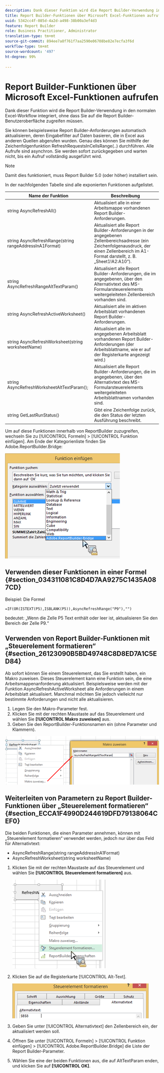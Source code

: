 ```yaml
---
description: Dank dieser Funktion wird die Report Builder-Verwendung in den normalen Excel-Workflow integriert, ohne dass Sie auf die Report Builder-Benutzeroberfläche zugreifen müssen.
title: Report Builder-Funktionen über Microsoft Excel-Funktionen aufrufen
uuid: 5342cc4f-085d-4a2d-a498-38b00a3ef4d3
feature: Report Builder
role: Business Practitioner, Administrator
translation-type: tm+mt
source-git-commit: 894ee7a8f761f7aa2590e06708be82e7ecfa3f6d
workflow-type: tm+mt
source-wordcount: '497'
ht-degree: 99%

---
```



# Report Builder-Funktionen über Microsoft Excel-Funktionen aufrufen

Dank dieser Funktion wird die Report Builder-Verwendung in den normalen Excel-Workflow integriert, ohne dass Sie auf die Report Builder-Benutzeroberfläche zugreifen müssen.

Sie können beispielsweise Report Builder-Anforderungen automatisch aktualisieren, deren Eingabefilter auf Daten basieren, die in Excel aus anderen Quellen abgerufen wurden. Genau dies können Sie mithilfe der Zeichenfolgenfunktion RefreshRequestsInCellsRange(..) durchführen. Alle Aufrufe sind asynchron. Sie werden sofort zurückgegeben und warten nicht, bis ein Aufruf vollständig ausgeführt wird.

>[!NOTE]
>
>Damit dies funktioniert, muss Report Builder 5.0 (oder höher) installiert sein.

In der nachfolgenden Tabelle sind alle exponierten Funktionen aufgelistet.

| Name der Funktion | Beschreibung |
|---|---|
| string AsyncRefreshAll() | Aktualisiert alle in einer Arbeitsmappe vorhandenen Report Builder-Anforderungen. |
| string AsyncRefreshRange(string rangeAddressInA1Format) | Aktualisiert alle Report Builder-Anforderungen in der angegebenen Zellenbereichsadresse (ein Zeichenfolgenausdruck, der einen Zellenbereich im A1-Format darstellt, z. B. „Sheet1!A2:A10“). |
| string AsyncRefreshRangeAltTextParam() | Aktualisiert alle Report Builder-Anforderungen, die im angegebenen, über den Alternativtext des MS-Formularsteuerelements weitergeleiteten Zellenbereich vorhanden sind. |
| string AsyncRefreshActiveWorksheet() | Aktualisiert alle im aktiven Arbeitsblatt vorhandenen Report Builder-Anforderungen. |
| string AsyncRefreshWorksheet(string worksheetName) | Aktualisiert alle im angegebenen Arbeitsblatt vorhandenen Report Builder-Anforderungen (der Arbeitsblattname, wie er auf der Registerkarte angezeigt wird.) |
| string AsyncRefreshWorksheetAltTextParam(); | Aktualisiert alle Report Builder-Anforderungen, die im angegebenen, über den Alternativtext des MS-Formularsteuerelements weitergeleiteten Arbeitsblattnamen vorhanden sind. |
| string GetLastRunStatus() | Gibt eine Zeichenfolge zurück, die den Status der letzten Ausführung beschreibt. |

Um auf diese Funktionen innerhalb von ReportBuilder zuzugreifen, wechseln Sie zu [!UICONTROL Formeln] > [!UICONTROL Funktion einfügen]. Am Ende der Kategorienliste finden Sie Adobe.ReportBuilder.Bridge:

![](assets/arb_functions.png)

## Verwenden dieser Funktionen in einer Formel {#section_034311081C8D4D7AA9275C1435A087CD}

Beispiel: Die Formel

```
=IF(OR(ISTEXT(P5),ISBLANK(P5)),AsyncRefreshRange("P9"),"")
```

bedeutet: „Wenn die Zelle P5 Text enthält oder leer ist, aktualisieren Sie den Bereich der Zelle P9.“

## Verwenden von Report Builder-Funktionen mit „Steuerelement formatieren“ {#section_26123090B5BD49748C8D8ED7A1C5ED84}

Ab sofort können Sie einem Steuerelement, das Sie erstellt haben, ein Makro zuweisen. Dieses Steuerelement kann eine Funktion sein, die eine Arbeitsmappenanforderung aktualisiert. Beispielsweise werden mit der Funktion AsyncRefreshActiveWorksheet alle Anforderungen in einem Arbeitsblatt aktualisiert. Manchmal möchten Sie jedoch vielleicht nur bestimmte Anforderungen und nicht alle aktualisieren.

1. Legen Sie den Makro-Parameter fest.
1. Klicken Sie mit der rechten Maustaste auf das Steuerelement und wählen Sie **[!UICONTROL Makro zuweisen]** aus.
1. Geben Sie den ReportBuilder-Funktionsnamen ein (ohne Parameter und Klammern).

![](assets/assign_macro.png)

## Weiterleiten von Parametern zu Report Builder-Funktionen über „Steuerelement formatieren“ {#section_ECCA1F4990D244619DFD79138064CEF0}

Die beiden Funktionen, die einen Parameter annehmen, können mit „Steuerelement formatieren“ verwendet werden, jedoch nur über das Feld für Alternativtext:

* AsyncRefreshRange(string rangeAddressInA1Format)
* AsyncRefreshWorksheet(string worksheetName)

1. Klicken Sie mit der rechten Maustaste auf das Steuerelement und wählen Sie **[!UICONTROL Steuerelement formatieren]** aus.

   ![](assets/format_control.png)

1. Klicken Sie auf die Registerkarte [!UICONTROL Alt-Text].

   ![](assets/alt_text.png)

1. Geben Sie unter [!UICONTROL Alternativtext] den Zellenbereich ein, der aktualisiert werden soll.
1. Öffnen Sie unter [!UICONTROL Formeln] > [!UICONTROL Funktion einfügen] > [!UICONTROL Adobe.ReportBuilder.Bridge] die Liste der Report Builder-Parameter.

1. Wählen Sie eine der beiden Funktionen aus, die auf AltTextParam enden, und klicken Sie auf **[!UICONTROL OK]**.

